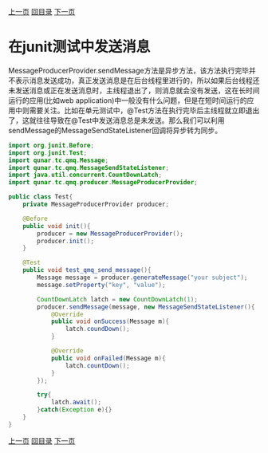 [上一页](producer.md)
[回目录](../../README_QMQ.md)
[下一页](transaction.md)

# 在junit测试中发送消息

MessageProducerProvider.sendMessage方法是异步方法，该方法执行完毕并不表示消息发送成功，真正发送消息是在后台线程里进行的，所以如果后台线程还未发送消息或正在发送消息时，主线程退出了，则消息就会没有发送，这在长时间运行的应用(比如web application)中一般没有什么问题，但是在短时间运行的应用中则需要关注。比如在单元测试中，@Test方法在执行完毕后主线程就立即退出了，这就往往导致在@Test中发送消息总是未发送。那么我们可以利用sendMessage的MessageSendStateListener回调将异步转为同步。

```java
import org.junit.Before;
import org.junit.Test;
import qunar.tc.qmq.Message;
import qunar.tc.qmq.MessageSendStateListener;
import java.util.concurrent.CountDownLatch;
import qunar.tc.qmq.producer.MessageProducerProvider;

public class Test{
    private MessageProducerProvider producer;

    @Before
    public void init(){
        producer = new MessageProducerProvider();
        producer.init();
    }

    @Test
    public void test_qmq_send_message(){
        Message message = producer.generateMessage("your subject");
        message.setProperty("key", "value");

        CountDownLatch latch = new CountDownLatch(1);
        producer.sendMessage(message, new MessageSendStateListener(){
            @Override
            public void onSuccess(Message m){
                latch.coundDown();
            }

            @Override
            public void onFailed(Message m){
                latch.countDown();
            }
        });

        try{
            latch.await();
        }catch(Exception e){}
    }
}
```

[上一页](producer.md)
[回目录](../../README_QMQ.md)
[下一页](transaction.md)